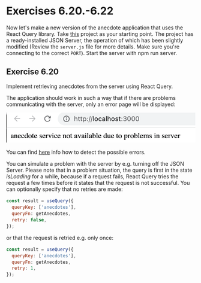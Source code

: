 # Exercises 6.20.-6.22

Now let's make a new version of the anecdote application that uses the React Query library. Take [this](https://github.com/fullstack-hy2020/query-anecdotes) project as your starting point. The project has a ready-installed JSON Server, the operation of which has been slightly modified (Review the `server.js` file for more details. Make sure you're connecting to the correct `PORT`). Start the server with npm run server.

## Exercise 6.20

Implement retrieving anecdotes from the server using React Query.

The application should work in such a way that if there are problems communicating with the server, only an error page will be displayed:

![Exercise 6.20 image](./assets/65new.png)

You can find [here](https://tanstack.com/query/latest/docs/framework/react/guides/queries) info how to detect the possible errors.

You can simulate a problem with the server by e.g. turning off the JSON Server. Please note that in a problem situation, the query is first in the state _isLoading_ for a while, because if a request fails, React Query tries the request a few times before it states that the request is not successful. You can optionally specify that no retries are made:

```jsx
const result = useQuery({
  queryKey: ['anecdotes'],
  queryFn: getAnecdotes,
  retry: false,
});
```

or that the request is retried e.g. only once:

```jsx
const result = useQuery({
  queryKey: ['anecdotes'],
  queryFn: getAnecdotes,
  retry: 1,
});
```
